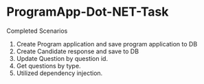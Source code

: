 # ProgramApp-Dot-NET-Task

Completed Scenarios

1. Create Program application and save program application to DB
2. Create Candidate response and save to DB
3. Update Question by question id.
4. Get questions by type.
5. Utilized dependency injection.
